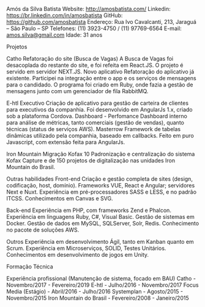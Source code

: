 Amós da Silva Batista
Website: http://amosbatista.com/
Linkedin: https://br.linkedin.com/in/amosbatista
GitHub: https://github.com/amosbatista
Endereço: Rua Ivo Cavalcanti, 213, Jaraguá – São Paulo – SP
Telefones: (11) 3923-4750 / (11) 97769-6564
E-mail: amos.silva@gmail.com
Idade: 31 anos

Projetos

Catho
Refatoração do site (Busca de Vagas)
A Busca de Vagas foi desacoplada do restante do site, e foi refeita em React.JS. O projeto é servido em servidor NEXT.JS.
Novo aplicativo
Refatoração do aplicativo já existente. Participei na integração entre o app e os serviços de mensagens para o candidado. O programa foi criado em Ruby, onde fazia a gestão de mensagens junto com um gerenciador de fila RabbitMQ.

E-htl
Executivo
Criação de aplicativo para gestão de carteira de clientes para executivos da companhia. Foi desenvolvido em AngularJs 1.x, criado sob a plataforma Cordova.
Dashboard - Perfomance
Dashboard interno para análise de métricas, tanto comerciais (gestão de vendas), quanto técnicas (status de serviços AWS).
Masterrow
Framework de tabelas dinâmicas utilizado pela companhia, baseado em callbacks. Feito em puro Javascript, com extensão feita para AngularJs.

Iron Mountain
Migração Kofax 10
Padronização e centralização do sistema Kofax Capture e de 150 projetos de digitalização nas unidades Iron Mountain do Brasil.

Outras habilidades
Front-end
Criação e gestão completa de sites (design, codificação, host, domínio).
Frameworks VUE, React e Angular; servidores Next e Nuxt.
Experiência em pré-processadores SASS e LESS, e no padrão ITCSS.
Conhecimentos em Canvas e SVG.

Back-end
Experiência em PHP, com frameworks Zend e Phalcon. 
Experiẽncia em linguagens Ruby, C#, Visual Basic.
Gestão de sistemas em Docker. 
Gestão de dados em MySQL, SQLServer, Solr, Redis.
Conhecimento no pacote de soluções AWS. 

Outros
Experiência em desenvolvimento Ágil, tanto em Kanban quanto em Scrum.
Experiẽncia em Microserviços, SOLID, Testes Unitários.
Conhecimentos em desenvolvimento de jogos em Unity. 

Formação Técnica

Experiência profissional (Manutenção de sistema, focado em BAU)
Catho - Novembro/2017 - Fevereiro/2019
E-htl - Julho/2016 - Novembro/2017
Focus Media (Estágio) - Abril/2016 - Julho/2016
Systemplan - Agosto/2015 - Novembro/2015
Iron Mountain do Brasil - Fevereiro/2008 - Janeiro/2015
